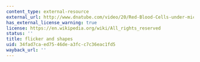 ```yaml
---
content_type: external-resource
external_url: http://www.dnatube.com/video/20/Red-Blood-Cells-under-microscope
has_external_license_warning: true
license: https://en.wikipedia.org/wiki/All_rights_reserved
status: ''
title: flicker and shapes
uid: 34fad7ca-ed75-46de-a3fc-c7c36eac1fd5
wayback_url: ''
---
```

